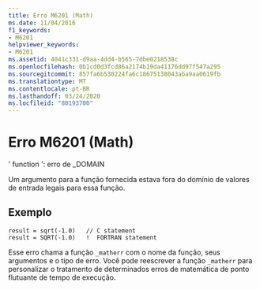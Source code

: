 ```yaml
---
title: Erro M6201 (Math)
ms.date: 11/04/2016
f1_keywords:
- M6201
helpviewer_keywords:
- M6201
ms.assetid: 4041c331-d9aa-4dd4-b565-7dbe0218538c
ms.openlocfilehash: 0b1cd0d3fcd86a2174b19da41176dd97f547a295
ms.sourcegitcommit: 857fa6b530224fa6c18675138043aba9aa0619fb
ms.translationtype: MT
ms.contentlocale: pt-BR
ms.lasthandoff: 03/24/2020
ms.locfileid: "80193700"
---
```

# <a name="math-error-m6201"></a>Erro M6201 (Math)

' function ': erro de _DOMAIN

Um argumento para a função fornecida estava fora do domínio de valores de entrada legais para essa função.

## <a name="example"></a>Exemplo

```
result = sqrt(-1.0)   // C statement
result = SQRT(-1.0)   !  FORTRAN statement
```

Esse erro chama a função `_matherr` com o nome da função, seus argumentos e o tipo de erro. Você pode reescrever a função `_matherr` para personalizar o tratamento de determinados erros de matemática de ponto flutuante de tempo de execução.
